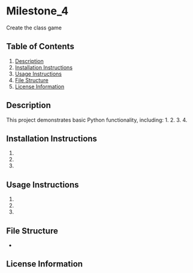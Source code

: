 # Milestone_4

Create the class game

## Table of Contents
1. [Description](#description)
2. [Installation Instructions](#installation-instructions)
3. [Usage Instructions](#usage-instructions)
4. [File Structure](#file-structure)
5. [License Information](#license-information)

## Description
This project demonstrates basic Python functionality, including:
1. 
2. 
3. 
4. 

## Installation Instructions
1. 
2. 
3. 

## Usage Instructions
1.
2.  
3. 

## File Structure
- 
## License Information
